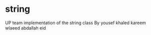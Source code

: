 # string
UP team  implementation of the string class 
By
yousef khaled 
kareem wlaeed 
abdallah eid 
